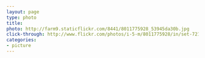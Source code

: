 ```yaml
---
layout: page
type: photo
title: 
photo: http://farm9.staticflickr.com/8441/8011775928_53945da30b.jpg
click-through: http://www.flickr.com/photos/i-5-m/8011775928/in/set-72157631595566914/
categories: 
- picture
---
```

